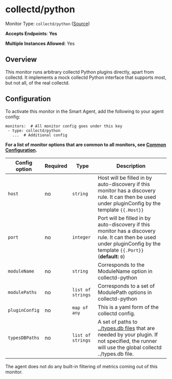 <!--- GENERATED BY gomplate from scripts/docs/monitor-page.md.tmpl --->

# collectd/python

Monitor Type: `collectd/python` ([Source](https://github.com/signalfx/signalfx-agent/tree/master/internal/monitors/collectd/python))

**Accepts Endpoints**: **Yes**

**Multiple Instances Allowed**: Yes

## Overview

This monitor runs arbitrary collectd Python
plugins directly, apart from collectd.  It implements a mock collectd Python
interface that supports most, but not all, of the real collectd.


## Configuration

To activate this monitor in the Smart Agent, add the following to your
agent config:

```
monitors:  # All monitor config goes under this key
 - type: collectd/python
   ...  # Additional config
```

**For a list of monitor options that are common to all monitors, see [Common
Configuration](../monitor-config.md#common-configuration).**


| Config option | Required | Type | Description |
| --- | --- | --- | --- |
| `host` | no | `string` | Host will be filled in by auto-discovery if this monitor has a discovery rule.  It can then be used under pluginConfig by the template `{{.Host}}` |
| `port` | no | `integer` | Port will be filled in by auto-discovery if this monitor has a discovery rule.  It can then be used under pluginConfig by the template `{{.Port}}` (**default:** `0`) |
| `moduleName` | no | `string` | Corresponds to the ModuleName option in collectd-python |
| `modulePaths` | no | `list of strings` | Corresponds to a set of ModulePath options in collectd-python |
| `pluginConfig` | no | `map of any` | This is a yaml form of the collectd config. |
| `typesDBPaths` | no | `list of strings` | A set of paths to [../types.db files](https://collectd.org/documentation/manpages/types.db.5.shtml) that are needed by your plugin.  If not specified, the runner will use the global collectd ../types.db file. |



The agent does not do any built-in filtering of metrics coming out of this
monitor.


